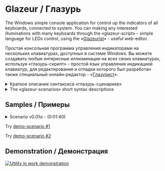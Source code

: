# Glazeur / Глазурь
The Windows simple console application for control up the indicators of all keyboards, connected to system. You can making any interested illuminations with many keyboards through the «glazeur-script» - simple language for LEDs control, using the «[Glazeurist](http://htmlpreview.github.io/?http://github.com/Alikberov/Glazeur/blob/master/Glazeurist.html?)» - useful web-editor.

Простая консольная программа управления индикаторами на нескольких клавиатурах, доступных в системе Windows. Вы можете создавать любые интересные иллюминации на всех своих клавиатурах, используя «глазурь-скрипт» - простой язык управления индикацией клавиатур, для редактирования и отладки которого был разработан также специальный онлайн-редактор - «[Глазурист](http://htmlpreview.github.io/?http://github.com/Alikberov/Glazeur/blob/master/Glazeurist.html?)».

<details>
<summary>Краткое описание синтаксиса «глазурь-сценариев»</summary>
  
Сигнатура | Краткое описание назначения и действия | Пример использования | Область действия¹
--------- | -------------------------------------- | -------------------- | ----------------
i⃣	| Активизация параграфа эффектов					| 0⃣ …9⃣			| Сценарий
§i	| Активизация параграфа эффектов					| §0…§9			| Сценарий
n§	| Выбор строки активного параграфа				| 0§…99§		| Сценарий/Параграф
n§i	| Выбор строки с активизацией параграфа				| 99§0…45§6…0§9		| Сценарий
i⌨	| Выборка базовой (первой слева) клавиатуры²			| 1⌨…9⌨			| Сценарий/Параграф
n⌨	| Задание логического порядка клавиатур²			| 12⌨…987654321⌨	| Сценарий
n㎐	| Задание частоты обновления индикаторов³			| 1㎐…1000㎐		| Сценарий/Параграф
n㎳	| Установка базового интервала задержки сценария		| 1㎳…1000㎳		| Сценарий
0㎳	| Сброс коэффициентов интервала задержки			| 0㎳			| Сценарий/Параграф
n⁄d㎳	| Задание коэффициентов интервала задержки			| 2⅛㎳…3⅘⅞㎳		| Сценарий/Параграф
n⁄d⏱	| Организация паузы в «проигрывании»				| ⏱…1⏱…2⅛⏱…3⅘⅞⏱		| Сценарий/Параграф
n⤴	| Переход строками выше в активном параграфе			| ⤴…1⤴…99⤴		| Сценарий/Параграф
n⤵	| Переход строками ниже в активном параграфе			| ⤵…1⤵…99⤵		| Сценарий/Параграф
↝	| Запуск «проигрывания» эффекта активной строки параграфа	| ↝			| Сценарий
n(…)	| Организация зацикливания n-раз				| 1(↝)…99(↝⤵)		| Сценарий/Параграф
§(…)	| Управление выбранным параграфом				| §(0⏱⅘⏱⤵)		| Сценарий
⠿	| Управление индикаторами клавиатуры				| 5(⠪⠝⏱⠿⠽⏱)		| Сценарий/Параграф
⇡/⇣	| Управление яркостью⁴ активных индикаторов			| 10(⇣⠿⠿⠿⏱⇡⠿⠿⠿⏱)		| Сценарий/Параграф
ⁿ	| Доступ к аргументу⁵ итерации вызываемого цикла		| Line #⁰ Lap #¹	| Строка отладки
ᵢ	| Доступ к аргументу⁵ итерации текущей строки параграфа		| Line #₀ Lap #₁	| Строка отладки
§	| Доступ к индексу⁵ активного параграфа				| Effect#§ Line #₀	| Строка отладки
⎚/⎙	| Очистка/Печать⁵ строки форматированной отладки		| 10(⎙⏱⎚⏱)		| Сценарий/Параграф

¹- действие эффекта может несколько отличаться в параграфе и за его пределами

²- игнорируется графической симуляцией, но имеет существенную необходимость для физических клавиатур

³- игнорируется графической симуляцией, но управляет качеством индикации на физических клавиатурах

⁴- не все модели клавиатур поддерживают ШИМ-алгоритм и могут иметь непредсказуемое моргание

⁵- аргументы используются любой ремаркой, которая предшествует оператору печати отладочной информации
</details>

<details>
<summary>The «glazeur-scenarios» short syntax descriptions</summary>
  
Signature | Common description for signature action | Variant using sample | Using restriction¹
--------- | --------------------------------------- | -------------------- | ------------------
i⃣	| Select active paragraph with effects				| 0⃣ …9⃣			| Scenario
§i	| Select active paragraph with effects				| §0…§9			| Scenario
n§	| Select effects row in active paragraph			| 0§…99§		| Scenario/Paragraph
n§i	| Select active paragraph with row				| 99§0…45§6…0§9		| Scenario
i⌨	| Select for basic (left-side) keyboard²			| 1⌨…9⌨			| Scenario/Paragraph
n⌨	| Set up the logic order for keyboards²				| 12⌨…987654321⌨	| Scenario
n㎐	| Set up the indicators refresh frequency³			| 1㎐…1000㎐		| Scenario/Paragraph
n㎳	| Set up the basic delay interval				| 1㎳…1000㎳		| Scenario
0㎳	| Reset the delay coefficients					| 0㎳			| Scenario/Paragraph
n⁄d㎳	| Define the delay coefficient					| 2⅛㎳…3⅘⅞㎳		| Scenario/Paragraph
n⁄d⏱	| Waiting for coefficient interval				| ⏱…1⏱…2⅛⏱…3⅘⅞⏱		| Scenario/Paragraph
n⤴	| Go to row over in active paragraph				| ⤴…1⤴…99⤴		| Scenario/Paragraph
n⤵	| Go to next row in active paragraph				| ⤵…1⤵…99⤵		| Scenario/Paragraph
↝	| «Play» for active paragraph row				| ↝			| Scenario
n(…)	| Set looping for n-times					| 1(↝)…99(↝⤵)		| Scenario/Paragraph
§(…)	| Particulary run in active paragraph				| §(0⏱⅘⏱⤵)		| Scenario
⠿	| Draw over the keyboards indicators				| 5(⠪⠝⏱⠿⠽⏱)		| Scenario/Paragraph
⇡/⇣	| The bright modulation⁴ control of indicators			| 10(⇣⠿⠿⠿⏱⇡⠿⠿⠿⏱)		| Scenario/Paragraph
ⁿ	| Using of iteration argument⁵ of parent row cycle		| Line #⁰ Lap #¹	| Debugging string
ᵢ	| Using of iteration argument⁵ of current row cycle		| Line #₀ Lap #₁	| Debugging string
§	| Using of active paragraph index⁵				| Effect#§ Line #₀	| Debugging string
⎚/⎙	| Clear/Print⁵ the formated logging string			| 10(⎙⏱⎚⏱)		| Scenario/Paragraph

¹- the action can have a differences inside or outside the paragraphs

²- ignoring by online web-simulation, but strongly required in console utility

³- ignoring by online web-simulation, but controling for indication fidelity 

⁴- not all keyboards devices supports for Pulse-Width Modulation then can show noise

⁵- any previous line remark or commentary using as output format
</details>

## Samples / Примеры
<details>
  <summary>Scenario v0.01α - (0:01:40)</summary>

Try [web-preview](http://htmlpreview.github.io/?http://github.com/Alikberov/Glazeur/blob/master/Glazeurist.html?script=Paragraphes%20declaration%20started%20at%20here%0A1%25u20E3%20%25u33B3%25u2150%25u33B3%25u2935%25u21E5Clockwise%20curve%20rotation%0ALOG%3AParagraph%23%A7%20Row%23%25u2080%20-%20Call%20from%20line%23%25u2070%20%B2%28%B9%28...%29%29%0A%25u21E5%09%25u2399%25u2811%25u2804%25u23F1%25u2818%25u2804%25u23F1%25u2808%25u2806%25u23F1%25u2800%25u2807%25u23F1%25u2820%25u2803%25u23F1%25u2830%25u2801%25u23F1%25u2935%25u21E5%09Goto%20down%0A%25u21E5%09%25u2399%25u2814%25u2801%25u23F1%25u2814%25u2802%25u23F1%25u2824%25u2802%25u23F1%25u2824%25u2804%25u23F1%25u2822%25u2804%25u23F1%25u2812%25u2804%25u23F1%25u2935%25u21E5%09Goto%20down%0A%25u21E5%09%25u2399%25u2811%25u2804%25u23F1%25u2831%25u2800%25u23F1%25u2823%25u2800%25u23F1%25u2807%25u2800%25u23F1%25u280E%25u2800%25u23F1%25u281C%25u2800%25u23F1%25u2935%25u21E5%09Goto%20down%0A%25u21E5%09%25u2399%25u2814%25u2801%25u23F1%25u2812%25u2801%25u23F1%25u280A%25u2801%25u23F1%25u2809%25u2801%25u23F1%25u2809%25u2802%25u23F1%25u2811%25u2802%25u23F11%A7%25u21E5%09Goto%20up%20to%20row%20%231%0A2%25u20E3%20%25u33B3%25u2152%25u33B3%25u2935%25u21E5Bidirectional%20line%20rotation%0ALOG%3AParagraph%23%A7%20Row%23%25u2080%20-%20Call%20from%20line%23%25u2070%20%B2%28%B9%28...%29%29%0A%25u21E5%09%25u2399%25u2814%25u2801%25u23F1%25u2812%25u2802%25u23F1%25u2811%25u2804%25u23F1%25u2838%25u2800%25u23F1%25u21E5%09Clockwise%20cycle%0A%25u21E5%09%25u2399%25u2811%25u2804%25u23F1%25u2812%25u2802%25u23F1%25u2814%25u2801%25u23F1%25u2838%25u2800%25u23F1%25u21E5%09Anticlockwise%20cycle%0A%0AHere%20is%20beginning%20the%20main%20body%20of%20scenario%0ASet%20keyboards%20order%20to%204251%20and%20select%20%234%20as%20first/left%0A%25u21E5%091524%25u23281%25u2328%0ASet%201000ms%20of%20delay%20and%20use%20500Hz%20of%20refresh%0A%25u21E5%091000%25u33B3500%25u3390%0ACountdown%20to%20start%20%25u2081%0A%25u21E5%093%28%25u2399%25u23F1%25u239A%25u23F1%29%0AUse%20paragraph%20%232%20and%20initialize%20to%201/12%20of%201000ms%20delay%0ALoop%20for%205%20times%20%ABclockwise/anticlockwise%BB%20turns%20with%20ping-pong%0A%25u21E5%096%28%25u2399%BE%25u23F1%25u239A%BC%25u23F1%29%0A%25u21E5%092%25u20E3%20%A7%28%25u33B3%25u2153%BC%25u33B3%25u2935%29%205%281%A7%207%28%25u219D%25u21E1%25u2328%292%A7%207%28%25u21E3%25u2328%25u219D%29%29%0AUse%20paragraph%20%232%20and%20initialize%20to%201/25%20of%201000ms%20delay%0ALoop%20for%205%20times%20%ABclockwise/anticlockwise%BB%20speedy%20ping-pong%20runs%0A%25u21E5%096%28%25u2399%BE%25u23F1%25u239A%BC%25u23F1%29%0A%25u21E5%092%25u20E3%20%A7%28%25u33B3%25u2155%25u2155%25u33B3%25u2935%29%205%281%A7%207%28%25u219D%25u21E1%25u2328%292%A7%207%28%25u21E3%25u2328%25u219D%29%29%0ALoop%20for%205%20times%20of%20%ABcurved%20rotations%BB%0A%25u21E5%096%28%25u2399%BE%25u23F1%25u239A%BC%25u23F1%29%0A%25u21E5%091%25u20E3%205%284%28%25u219D%29%29%0AThank%20You%20for%20watch%21%20%3A%29%0A%25u21E5%09%25u215B%25u33B310%28%25u2887%25u21E1%25u2328%25u23F1%29%0A%25u21E5%09%25u215B%25u33B310%28%25u23995%28%25u21E3%25u2833%25u21E1%25u2328%25u23F1%29%25u239A5%28%25u21E3%25u281E%25u21E1%25u2328%25u23F1%29%29%0AHalt%20this%20demo%0A%25u21E5%091%25u2328%25u2817%25u23F13%25u2328%25u2807%25u23F15%25u2328%25u2827%25u23F17%25u2328%25u2839%25u23F19%25u2328%25u2881%25u23F1%0A%25u21E5%095%289%28%25u21E1%25u283F%25u283F%25u283F%25u283F%25u2807%25u23F1%299%28%25u21E3%25u283F%25u283F%25u283F%25u283F%25u2807%25u23F1%29%29) in Glazeurist
<pre>
Paragraphes declaration started at here
1⃣ ㎳⅐㎳⤵⇥Clockwise curve rotation
LOG:Paragraph#§ Row#₀ - Call from line#⁰ ²(¹(...))
⇥	⎙⠑⠄⏱⠘⠄⏱⠈⠆⏱⠀⠇⏱⠠⠃⏱⠰⠁⏱⤵⇥	Goto down
⇥	⎙⠔⠁⏱⠔⠂⏱⠤⠂⏱⠤⠄⏱⠢⠄⏱⠒⠄⏱⤵⇥	Goto down
⇥	⎙⠑⠄⏱⠱⠀⏱⠣⠀⏱⠇⠀⏱⠎⠀⏱⠜⠀⏱⤵⇥	Goto down
⇥	⎙⠔⠁⏱⠒⠁⏱⠊⠁⏱⠉⠁⏱⠉⠂⏱⠑⠂⏱1§⇥	Goto up to row #1
2⃣ ㎳⅒㎳⤵⇥Bidirectional line rotation
LOG:Paragraph#§ Row#₀ - Call from line#⁰ ²(¹(...))
⇥	⎙⠔⠁⏱⠒⠂⏱⠑⠄⏱⠸⠀⏱⇥	Clockwise cycle
⇥	⎙⠑⠄⏱⠒⠂⏱⠔⠁⏱⠸⠀⏱⇥	Anticlockwise cycle

Here is beginning the main body of scenario
Set keyboards order to 4251 and select #4 as first/left
⇥	1524⌨1⌨
Set 1000ms of delay and use 500Hz of refresh
⇥	1000㎳500㎐
Countdown to start ₁
⇥	3(⎙⏱⎚⏱)
Use paragraph #2 and initialize to 1/12 of 1000ms delay
Loop for 5 times «clockwise/anticlockwise» turns with ping-pong
⇥	6(⎙¾⏱⎚¼⏱)
⇥	2⃣ §(㎳⅓¼㎳⤵) 5(1§ 7(↝⇡⌨)2§ 7(⇣⌨↝))
Use paragraph #2 and initialize to 1/25 of 1000ms delay
Loop for 5 times «clockwise/anticlockwise» speedy ping-pong runs
⇥	6(⎙¾⏱⎚¼⏱)
⇥	2⃣ §(㎳⅕⅕㎳⤵) 5(1§ 7(↝⇡⌨)2§ 7(⇣⌨↝))
Loop for 5 times of «curved rotations»
⇥	6(⎙¾⏱⎚¼⏱)
⇥	1⃣ 5(4(↝))
Thank You for watch! :)
⇥	⅛㎳10(⢇⇡⌨⏱)
⇥	⅛㎳10(⎙5(⇣⠳⇡⌨⏱)⎚5(⇣⠞⇡⌨⏱))
Halt this demo
⇥	1⌨⠗⏱3⌨⠇⏱5⌨⠧⏱7⌨⠹⏱9⌨⢁⏱
⇥	5(9(⇡⠿⠿⠿⠿⠇⏱)9(⇣⠿⠿⠿⠿⠇⏱))
</pre>
</details>

Try [demo-scenario #1](http://htmlpreview.github.io/?http://github.com/Alikberov/Glazeur/blob/master/Glazeurist.html?script=Here%20is%20beginning%0A%25u21E5%091524%25u23281%25u2328500%25u23F11000%25u267B%0A%25u21E5%096%282%25u2152%25u23F12%28%25u2814%25u2881%25u23F1%25u2812%25u2882%25u23F1%25u2811%25u2884%25u23F1%25u2838%25u2880%25u23F11%25u2152%25u23F1%29%25u2887%25u21E1%25u2328%29%0A%25u21E5%094%28%25u21E3%25u2328%25u283F%25u283F%25u283F%25u23F19%28%25u21E3%25u283F%25u283F%25u283F%25u283F%25u2807%25u23F1%29%29%0A%25u21E5%096%289%28%25u21E3%25u283F%25u2807%25u23F1%299%28%25u21E1%25u2815%25u2805%25u23F1%299%28%25u21E3%25u2815%25u2805%25u21E1%25u282A%25u2802%25u23F1%299%28%25u21E1%25u283F%25u2807%25u23F1%29%25u21E1%25u2328%29%0A%25u21E5%099%289%28%25u21E3%25u2801%25u21E1%25u2328%29%25u23F1%299%289%28%25u21E3%25u2802%25u21E1%25u2328%29%25u23F1%299%289%28%25u21E3%25u2804%25u21E1%25u2328%29%25u23F1%29%0A%25u21E5%099%289%28%25u21E1%25u2801%25u21E1%25u2328%29%25u23F1%299%289%28%25u21E1%25u2802%25u21E1%25u2328%29%25u23F1%299%289%28%25u21E1%25u2804%25u21E1%25u2328%29%25u23F1%29)

Try [demo-scenario #2](http://htmlpreview.github.io/?http://github.com/Alikberov/Glazeur/blob/master/Glazeurist.html?script=Paragraphes%20declaration%20started%20at%20here%0A1%25u20E3%200%25u23F1%25u215A%25u23F1%25u2935%25u21E5Clockwise%20curve%20rotation%0ALOG%3AParagraph%23%A7%20Row%23%25u2080%20-%20Call%20from%20line%23%25u2070%20%B2%28%B9%28...%29%29%0A%25u21E5%09%25u2399%25u2811%25u2804%25u23F1%25u2818%25u2804%25u23F1%25u2808%25u2806%25u23F1%25u2800%25u2807%25u23F1%25u2820%25u2803%25u23F1%25u2830%25u2801%25u23F1%25u2935%25u21E5%09Goto%20down%0A%25u21E5%09%25u2399%25u2814%25u2801%25u23F1%25u2814%25u2802%25u23F1%25u2824%25u2802%25u23F1%25u2824%25u2804%25u23F1%25u2822%25u2804%25u23F1%25u2812%25u2804%25u23F1%25u2935%25u21E5%09Goto%20down%0A%25u21E5%09%25u2399%25u2811%25u2804%25u23F1%25u2831%25u2800%25u23F1%25u2823%25u2800%25u23F1%25u2807%25u2800%25u23F1%25u280E%25u2800%25u23F1%25u281C%25u2800%25u23F1%25u2935%25u21E5%09Goto%20down%0A%25u21E5%09%25u2399%25u2814%25u2801%25u23F1%25u2812%25u2801%25u23F1%25u280A%25u2801%25u23F1%25u2809%25u2801%25u23F1%25u2809%25u2802%25u23F1%25u2811%25u2802%25u23F11%A7%25u21E5%09Goto%20up%20to%20row%20%231%0A2%25u20E3%200%25u23F1%25u2152%25u23F1%25u2935%25u21E5Bidirectional%20line%20rotation%0ALOG%3AParagraph%23%A7%20Row%23%25u2080%20-%20Call%20from%20line%23%25u2070%20%B2%28%B9%28...%29%29%0A%25u21E5%09%25u2399%25u2814%25u2801%25u23F1%25u2812%25u2802%25u23F1%25u2811%25u2804%25u23F1%25u2838%25u2800%25u23F1%25u21E5%09Clockwise%20cycle%0A%25u21E5%09%25u2399%25u2811%25u2804%25u23F1%25u2812%25u2802%25u23F1%25u2814%25u2801%25u23F1%25u2838%25u2800%25u23F1%25u21E5%09Anticlockwise%20cycle%0A%0AHere%20is%20beginning%20the%20main%20body%20of%20scenario%0ASet%20keyboards%20order%20to%204251%20and%20select%20%234%20as%20first/left%0A%25u21E5%091524%25u23281%25u2328%0ASet%20250Hz%20of%20delay%20and%20use%20100Hz%20of%20refresh%0A%25u21E5%09250%25u23F1100%25u267B%0ACountdown%20to%20start%20%25u2081%0A%25u21E5%093%28%25u23994%28%25u23F1%29%25u239A4%28%25u23F1%29%29%0AUse%20paragraph%20%232%20and%20initialize%20to%204/5%20of%2050Hz%20delay.%0ALoop%20for%205%20times%20%ABclockwise/anticlockwise%BB%20turns%20with%20ping-pong%0A%25u21E5%093%28%25u23994%28%25u23F1%29%25u239A4%28%25u23F1%29%29%0A%25u21E5%092%25u20E3%20%A7%280%25u23F1%25u2153%25u23F1%25u2935%29%205%281%A7%207%28%25u219D%25u21E1%25u2328%292%A7%207%28%25u21E3%25u2328%25u219D%29%29%0ALoop%20for%205%20times%20%ABclockwise/anticlockwise%BB%20speedy%20ping-pong%20runs%0A%25u21E5%093%28%25u23994%28%25u23F1%29%25u239A4%28%25u23F1%29%29%0A%25u21E5%092%25u20E3%20%A7%280%25u23F1%25u2151%25u23F1%25u2935%29%205%281%A7%207%28%25u219D%25u21E1%25u2328%292%A7%207%28%25u21E3%25u2328%25u219D%29%29%0ALoop%20for%205%20times%20of%20%ABcurved%20rotations%BB%0A%25u21E5%093%28%25u23994%28%25u23F1%29%25u239A4%28%25u23F1%29%29%0A%25u21E5%091%25u20E3%205%284%28%25u219D%29%29%0AThank%20You%20for%20watch%21%20%3A%29%0A%25u21E5%092%25u215C%25u23F110%28%25u2887%25u21E1%25u2328%25u23F1%29%0A%25u21E5%090%25u23F19%28%25u23997%28%25u21E3%25u2833%25u21E1%25u2328%25u23F1%29%25u239A5%28%25u21E3%25u281E%25u21E1%25u2328%25u23F1%29%29)

## Demonstration / Демонстрация
[![Utility in work demonstration](https://img.youtube.com/vi/BoI2meUvO4Y/0.jpg)](http://youtu.be/BoI2meUvO4Y)

